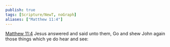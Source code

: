 ```yaml
---
publish: true
tags: [Scripture/NewT, noGraph]
aliases: ["Matthew 11:4"]
---
```

[Matthew 11:4](https://churchofjesuschrist.org/study/scriptures/nt/matt/11?lang=eng&id=p4#p4) Jesus answered and said unto them, Go and shew John again those things which ye do hear and see:
